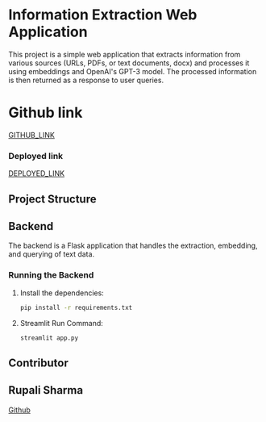 # Information Extraction Web Application

This project is a simple web application that extracts information from various sources (URLs, PDFs, or text documents, docx) and processes it using embeddings and OpenAI's GPT-3 model. The processed information is then returned as a response to user queries.

# Github link

[GITHUB_LINK](https://github.com/rupali-12/Final_AIML_PYTHON_PROJECT)

### Deployed link

[DEPLOYED_LINK](https://final-aiml-python-project-rupali-sharma.streamlit.app/)

## Project Structure

## Backend

The backend is a Flask application that handles the extraction, embedding, and querying of text data.

### Running the Backend

1. Install the dependencies:

   ```bash
   pip install -r requirements.txt
   ```

2. Streamlit Run Command:

   ```bash
   streamlit app.py
   ```

## Contributor

## Rupali Sharma

[Github](https://github.com/rupali-12/Final_AIML_Project)
